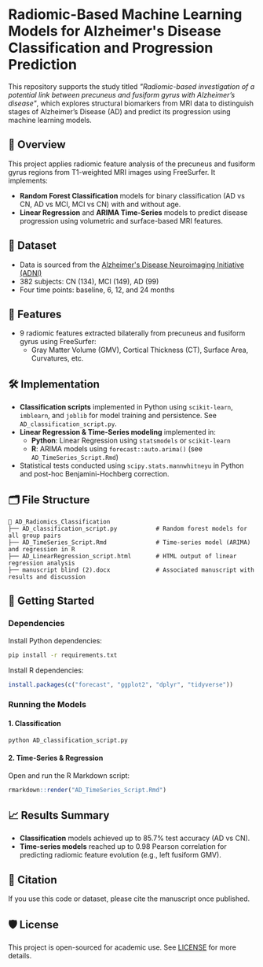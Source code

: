 # Radiomic-Based Machine Learning Models for Alzheimer's Disease Classification and Progression Prediction

This repository supports the study titled _"Radiomic-based investigation of a potential link between precuneus and fusiform gyrus with Alzheimer’s disease"_, which explores structural biomarkers from MRI data to distinguish stages of Alzheimer’s Disease (AD) and predict its progression using machine learning models.

## 📌 Overview

This project applies radiomic feature analysis of the precuneus and fusiform gyrus regions from T1-weighted MRI images using FreeSurfer. It implements:

- **Random Forest Classification** models for binary classification (AD vs CN, AD vs MCI, MCI vs CN) with and without age.
- **Linear Regression** and **ARIMA Time-Series** models to predict disease progression using volumetric and surface-based MRI features.

## 🧠 Dataset

- Data is sourced from the [Alzheimer's Disease Neuroimaging Initiative (ADNI)](http://adni.loni.usc.edu/)
- 382 subjects: CN (134), MCI (149), AD (99)
- Four time points: baseline, 6, 12, and 24 months

## 🧪 Features

- 9 radiomic features extracted bilaterally from precuneus and fusiform gyrus using FreeSurfer:
  - Gray Matter Volume (GMV), Cortical Thickness (CT), Surface Area, Curvatures, etc.

## 🛠️ Implementation

- **Classification scripts** implemented in Python using `scikit-learn`, `imblearn`, and `joblib` for model training and persistence. See `AD_classification_script.py`.
- **Linear Regression & Time-Series modeling** implemented in:
  - **Python**: Linear Regression using `statsmodels` or `scikit-learn`
  - **R**: ARIMA models using `forecast::auto.arima()` (see `AD_TimeSeries_Script.Rmd`)
- Statistical tests conducted using `scipy.stats.mannwhitneyu` in Python and post-hoc Benjamini-Hochberg correction.

## 🗂️ File Structure

```
📁 AD_Radiomics_Classification
├── AD_classification_script.py           # Random forest models for all group pairs
├── AD_TimeSeries_Script.Rmd              # Time-series model (ARIMA) and regression in R
├── AD_LinearRegression_script.html       # HTML output of linear regression analysis
├── manuscript blind (2).docx             # Associated manuscript with results and discussion
```

## 🚀 Getting Started

### Dependencies

Install Python dependencies:

```bash
pip install -r requirements.txt
```

Install R dependencies:

```r
install.packages(c("forecast", "ggplot2", "dplyr", "tidyverse"))
```

### Running the Models

#### 1. Classification

```bash
python AD_classification_script.py
```

#### 2. Time-Series & Regression

Open and run the R Markdown script:

```r
rmarkdown::render("AD_TimeSeries_Script.Rmd")
```

## 📈 Results Summary

- **Classification** models achieved up to 85.7% test accuracy (AD vs CN).
- **Time-series models** reached up to 0.98 Pearson correlation for predicting radiomic feature evolution (e.g., left fusiform GMV).

## 📄 Citation

If you use this code or dataset, please cite the manuscript once published.

## 🛡️ License

This project is open-sourced for academic use. See [LICENSE](LICENSE) for more details.
